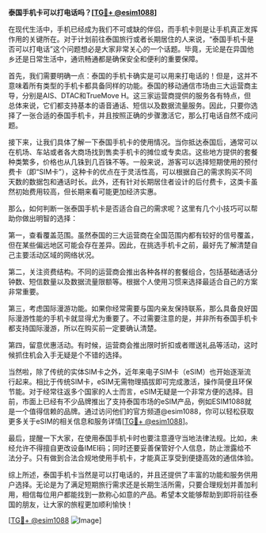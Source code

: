 **泰国手机卡可以打电话吗？[[TG💪+ @esim1088](https://t.me/s/esim1088)]**

在现代生活中，手机已经成为我们不可或缺的伴侣，而手机卡则是让手机真正发挥作用的关键所在。对于计划前往泰国旅行或者长期居住的人来说，“泰国手机卡是否可以打电话”这个问题想必是大家非常关心的一个话题。毕竟，无论是在异国他乡还是日常生活中，通讯畅通都是确保安全和便利的重要保障。

首先，我们需要明确一点：泰国的手机卡确实是可以用来打电话的！但是，这并不意味着所有类型的手机卡都具备同样的功能。泰国的移动通信市场由三大运营商主导，分别是AIS、DTAC和TrueMove H。这三家运营商提供的服务各有特点，但总体来说，它们都支持基本的语音通话、短信以及数据流量服务。因此，只要你选择了一张合适的泰国手机卡，并且按照正确的步骤激活它，那么打电话自然不成问题。

接下来，让我们具体了解一下泰国手机卡的使用情况。当你抵达泰国后，通常可以在机场、车站或者各大商场找到售卖手机卡的摊位或专卖店。这些地方提供的套餐种类繁多，价格也从几铢到几百铢不等。一般来说，游客可以选择短期使用的预付费卡（即“SIM卡”），这种卡的优点在于灵活性高，可以根据自己的需求购买不同天数的数据包和通话时长。此外，还有针对长期居住者设计的后付费卡，这类卡虽然初始费用较高，但长期来看可能更加经济实惠。

那么，如何判断一张泰国手机卡是否适合自己的需求呢？这里有几个小技巧可以帮助你做出明智的选择：

第一，查看覆盖范围。虽然泰国的三大运营商在全国范围内都有较好的信号覆盖，但在某些偏远地区可能会存在差异。因此，在挑选手机卡之前，最好先了解清楚自己主要活动区域的网络状况。

第二，关注资费结构。不同的运营商会推出各种各样的套餐组合，包括基础通话分钟数、短信数量以及数据流量限额等。根据个人使用习惯来选择最适合自己的方案非常重要。

第三，考虑国际漫游功能。如果你经常需要与国内亲友保持联系，那么具备良好国际漫游性能的手机卡就显得尤为重要了。不过需要注意的是，并非所有泰国手机卡都支持国际漫游，所以在购买前一定要确认清楚。

第四，留意优惠活动。有时候，运营商会推出限时折扣或者赠送礼品等活动，这时候抓住机会入手无疑是个不错的选择。

当然啦，除了传统的实体SIM卡之外，近年来电子SIM卡（eSIM）也开始逐渐流行起来。相比于传统SIM卡，eSIM无需物理插拔即可完成激活，操作简便且环保节能。对于经常往返多个国家的人士而言，eSIM无疑是一个非常方便的选择。目前，市面上已经有不少品牌推出了支持泰国市场的eSIM产品，例如ESIM1088就是一个值得信赖的品牌。通过访问他们的官方频道@esim1088，你可以轻松获取更多关于eSIM的相关信息和服务详情[[TG💪+ @esim1088](https://t.me/s/esim1088)]。

最后，提醒一下大家，在使用泰国手机卡时也要注意遵守当地法律法规。比如，未经允许不得擅自更改设备IMEI码；同时还要妥善保管好个人信息，防止泄露给不法分子。只有做到合法合规地使用手机卡，才能真正享受到便捷高效的通信体验。

综上所述，泰国手机卡当然是可以打电话的，并且还提供了丰富的功能和服务供用户选择。无论是为了满足短期旅行需求还是长期生活所需，只要合理规划并善加利用，相信每位用户都能找到一款称心如意的产品。希望本文能够帮助到即将前往泰国的朋友，让大家的旅程更加顺利愉快！

[[TG💪+ @esim1088](https://t.me/s/esim1088) ![Image](https://i.postimg.cc/4NQfJmqS/Snipaste-2025-05-13-00-14-12.png)]